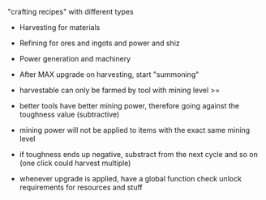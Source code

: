 "crafting recipes" with different types
- Harvesting for materials
- Refining for ores and ingots and power and shiz
- Power generation and machinery
- After MAX upgrade on harvesting, start "summoning"

- harvestable can only be farmed by tool with mining level >= 
- better tools have better mining power, therefore going against the toughness value (subtractive)
- mining power will not be applied to items with the exact same mining level
- if toughness ends up negative, substract from the next cycle and so on (one click could harvest multiple)

- whenever upgrade is applied, have a global function check unlock requirements for resources and stuff
